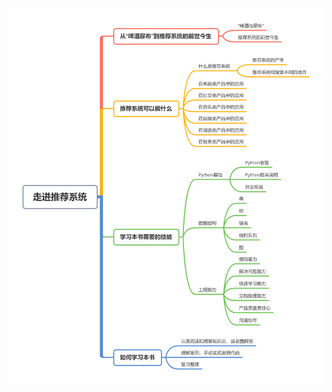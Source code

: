 ![Image text](https://github.com/Cong-Huang/RecSys-Dev-Practice/blob/master/kg/1%E8%B5%B0%E8%BF%9B%E6%8E%A8%E8%8D%90%E7%B3%BB%E7%BB%9F.png)